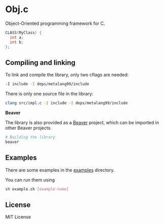 # Obj.c

Object-Oriented programming framework for C.

```c
CLASS(MyClass) {
  int a;
  int b;
};
```

## Compiling and linking

To link and compile the library, only two cflags are needed:
```sh
-I include -I deps/metalang99/include
```

There is only one source file in the library:

```sh
clang src/impl.c -I include -I deps/metalang99/include
```

**Beaver**

The library is also provided as a [Beaver](https://github.com/jomy10/beaver) project, which can be imported in other Beaver projects.

```sh
# Building the library
beaver
```

<!--TODO: pkgconfig-->

## Examples

There are some examples in the [examples](examples) directory.

You can run them using

```sh
sh example.sh [example-name]
```

## License

MIT License
